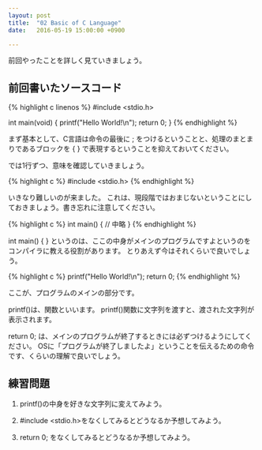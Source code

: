 ```yaml
---
layout: post
title:  "02 Basic of C Language"
date:   2016-05-19 15:00:00 +0900

---
```



前回やったことを詳しく見ていきましょう。

## 前回書いたソースコード

{% highlight c linenos %}
#include <stdio.h>

int main(void) {
        printf("Hello World!\n");
        return 0;
}
{% endhighlight %}

まず基本として、C言語は命令の最後に ; をつけるということと、処理のまとまりであるブロックを { } で表現するということを抑えておいてください。

では1行ずつ、意味を確認していきましょう。

{% highlight c %}
#include <stdio.h>
{% endhighlight %}

いきなり難しいのが来ました。
これは、現段階ではおまじないということにしておきましょう。書き忘れに注意してください。


{% highlight c %}
int main()
{
    // 中略
}
{% endhighlight %}

int main() { } というのは、ここの中身がメインのプログラムですよというのをコンパイラに教える役割があります。
とりあえず今はそれくらいで良いでしょう。


{% highlight c %}
        printf("Hello World!\n");
        return 0;
{% endhighlight %}

ここが、プログラムのメインの部分です。

printf()は、関数といいます。
printf()関数に文字列を渡すと、渡された文字列が表示されます。

return 0; は、メインのプログラムが終了するときには必ずつけるようにしてください。
OSに「プログラムが終了しましたよ」ということを伝えるための命令です、くらいの理解で良いでしょう。


## 練習問題

1. printf()の中身を好きな文字列に変えてみよう。

2. #include <stdio.h>をなくしてみるとどうなるか予想してみよう。

3. return 0; をなくしてみるとどうなるか予想してみよう。

